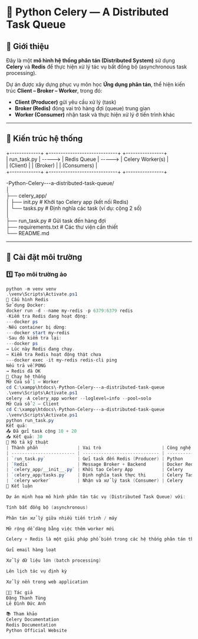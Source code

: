 # 🧩 Python Celery — A Distributed Task Queue

## 📘 Giới thiệu
Đây là một **mô hình hệ thống phân tán (Distributed System)** sử dụng **Celery** và **Redis** để thực hiện xử lý tác vụ bất đồng bộ (asynchronous task processing).

Dự án được xây dựng phục vụ môn học **Ứng dụng phân tán**, thể hiện kiến trúc **Client – Broker – Worker**, trong đó:
- **Client (Producer)** gửi yêu cầu xử lý (task)
- **Broker (Redis)** đóng vai trò hàng đợi (queue) trung gian
- **Worker (Consumer)** nhận task và thực hiện xử lý ở tiến trình khác

---

## 🧠 Kiến trúc hệ thống

+-------------+ +-----------------------------+ +----------------+<br>
| run_task.py | -----> | Redis Queue | -----> | Celery Worker(s) |<br>
|   (Client)  |        |  (Broker)   |        |  (Consumers)     |<br>
+-------------+ +-----------------------------+ +----------------+<br>

-Python-Celery---a-distributed-task-queue/<br>
│<br>
├── celery_app/<br>
│ ├── init.py # Khởi tạo Celery app (kết nối Redis)<br>
│ └── tasks.py # Định nghĩa các task (ví dụ: cộng 2 số)<br>
│<br>
├── run_task.py # Gửi task đến hàng đợi<br>
├── requirements.txt # Các thư viện cần thiết<br>
└── README.md <br>

---

## 🧰 Cài đặt môi trường

### 1️⃣ Tạo môi trường ảo
```powershell
python -m venv venv
.\venv\Scripts\Activate.ps1
🧩 Cấu hình Redis
Sử dụng Docker:
docker run -d --name my-redis -p 6379:6379 redis
-Kiểm tra Redis đang hoạt động:
---docker ps
-Nếu container bị dừng:
---docker start my-redis
-Sau đó kiểm tra lại:
---docker ps
→ Lúc này Redis đang chạy.
– Kiểm tra Redis hoạt động thật chưa
---docker exec -it my-redis redis-cli ping
Nếu trả về:PONG
→ Redis đã OK 
🚀 Chạy hệ thống
Mở Cửa sổ 1 – Worker
cd C:\xampp\htdocs\-Python-Celery---a-distributed-task-queue
.\venv\Scripts\Activate.ps1
celery -A celery_app worker --loglevel=info --pool=solo
Mở Cửa sổ 2 – Client
cd C:\xampp\htdocs\-Python-Celery---a-distributed-task-queue
.\venv\Scripts\Activate.ps1
python run_task.py
Kết quả:
📤 Đã gửi task cộng 10 + 20
📥 Kết quả: 30
📄 Mô tả kỹ thuật
| Thành phần               | Vai trò                       | Công nghệ    |
| ------------------------ | ----------------------------- | ------------ |
| `run_task.py`            | Gửi task đến Redis (Producer) | Python       |
| `Redis`                  | Message Broker + Backend      | Docker Redis |
| `celery_app/__init__.py` | Khởi tạo Celery App           | Celery       |
| `celery_app/tasks.py`    | Định nghĩa task thực thi      | Celery Task  |
| `celery worker`          | Nhận và xử lý task (Consumer) | Celery       |
🧠 Kết luận

Dự án minh họa mô hình phân tán tác vụ (Distributed Task Queue) với:

Tính bất đồng bộ (asynchronous)

Phân tán xử lý giữa nhiều tiến trình / máy

Mở rộng dễ dàng bằng việc thêm worker mới

Celery + Redis là một giải pháp phổ biến trong các hệ thống phân tán thực tế như:

Gửi email hàng loạt

Xử lý dữ liệu lớn (batch processing)

Lên lịch tác vụ định kỳ

Xử lý nền trong web application

👨‍💻 Tác giả
Đặng Thanh Tùng 
Lê Đình Đức Anh

📚 Tham khảo
Celery Documentation
Redis Documentation
Python Official Website
